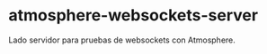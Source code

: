 atmosphere-websockets-server
============================

Lado servidor para pruebas de websockets con Atmosphere.